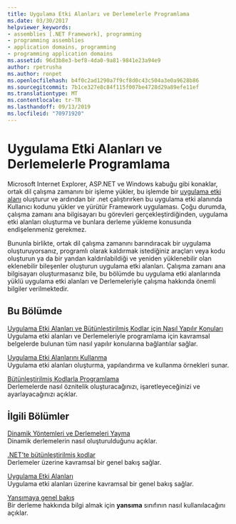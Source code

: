 ```yaml
---
title: Uygulama Etki Alanları ve Derlemelerle Programlama
ms.date: 03/30/2017
helpviewer_keywords:
- assemblies [.NET Framework], programming
- programming assemblies
- application domains, programming
- programming application domains
ms.assetid: 96d3b8e3-bef8-4da0-9a81-9841e23a94e9
author: rpetrusha
ms.author: ronpet
ms.openlocfilehash: b4f0c2ad1290a7f9cf8d0c43c504a3e0a9628b86
ms.sourcegitcommit: 7b1ce327e8c84f115f007be4728d29a89efe11ef
ms.translationtype: MT
ms.contentlocale: tr-TR
ms.lasthandoff: 09/13/2019
ms.locfileid: "70971920"
---
```

# <a name="programming-with-application-domains-and-assemblies"></a>Uygulama Etki Alanları ve Derlemelerle Programlama
Microsoft Internet Explorer, ASP.NET ve Windows kabuğu gibi konaklar, ortak dil çalışma zamanını bir işleme yükler, bu işlemde bir [uygulama etki alanı](../../../docs/framework/app-domains/application-domains.md) oluşturur ve ardından bir .net çalıştırırken bu uygulama etki alanında Kullanıcı kodunu yükler ve yürütür Framework uygulaması. Çoğu durumda, çalışma zamanı ana bilgisayarı bu görevleri gerçekleştirdiğinden, uygulama etki alanları oluşturma ve bunlara derleme yükleme konusunda endişelenmeniz gerekmez.  
  
 Bununla birlikte, ortak dil çalışma zamanını barındıracak bir uygulama oluşturuyorsanız, programlı olarak kaldırmak istediğiniz araçları veya kodu oluşturun ya da bir yandan kaldırılabildiği ve yeniden yüklenebilir olan eklenebilir bileşenler oluşturun uygulama etki alanları. Çalışma zamanı ana bilgisayarı oluşturmasanız bile, bu bölümde bu uygulama etki alanlarında yüklü uygulama etki alanları ve Derlemeleriyle çalışma hakkında önemli bilgiler verilmektedir.  
  
## <a name="in-this-section"></a>Bu Bölümde  
 [Uygulama Etki Alanları ve Bütünleştirilmiş Kodlar için Nasıl Yapılır Konuları](../../../docs/framework/app-domains/application-domains-and-assemblies-how-to-topics.md)  
 Uygulama etki alanları ve Derlemeleriyle programlama için kavramsal belgelerde bulunan tüm nasıl yapılır konularına bağlantılar sağlar.  
  
 [Uygulama Etki Alanlarını Kullanma](../../../docs/framework/app-domains/use.md)  
 Uygulama etki alanları oluşturma, yapılandırma ve kullanma örnekleri sunar.  
  
 [Bütünleştirilmiş Kodlarla Programlama](../../standard/assembly/program.md)  
 Derlemelerde nasıl öznitelik oluşturacağınızı, işaretleyeceğinizi ve ayarlayacağınızı açıklar.  
  
## <a name="related-sections"></a>İlgili Bölümler  
 [Dinamik Yöntemleri ve Derlemeleri Yayma](../../../docs/framework/reflection-and-codedom/emitting-dynamic-methods-and-assemblies.md)  
 Dinamik derlemelerin nasıl oluşturulduğunu açıklar.  
  
 [.NET’te bütünleştirilmiş kodlar](../../standard/assembly/index.md)  
 Derlemeler üzerine kavramsal bir genel bakış sağlar.  
  
 [Uygulama Etki Alanları](../../../docs/framework/app-domains/application-domains.md)  
 Uygulama etki alanları üzerine kavramsal bir genel bakış sağlar.  
  
 [Yansımaya genel bakış](../../../docs/framework/reflection-and-codedom/reflection.md)  
 Bir derleme hakkında bilgi almak için **yansıma** sınıfının nasıl kullanılacağını açıklar.
